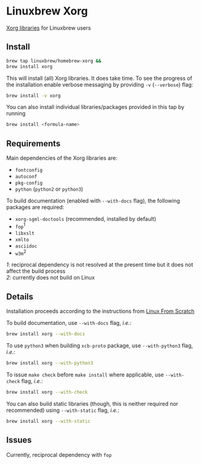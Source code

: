 # Linuxbrew Xorg


[Xorg libraries](http://www.x.org/wiki/guide/client-ecosystem/) for Linuxbrew users

## Install

```bash
brew tap linuxbrew/homebrew-xorg &&
brew install xorg
```

This will install (all) Xorg libraries. It does take time. To see the progress of the installation enable verbose messaging by providing `-v` (`--verbose`) flag:

```bash
brew install -v xorg
```

You can also install individual libraries/packages  provided in this tap by running

```bash
brew install <formula-name>
```

## Requirements

Main dependencies of the Xorg libraries are:
  * `fontconfig`
  * `autoconf`
  * `pkg-config`
  * `python` (`python2` or `python3`)

To build documentation (enabled with `--with-docs` flag), the following packages are required:
  * `xorg-sgml-doctools` (recommended, installed by default)
  * `fop`<sup>1</sup> 
  * `libxslt`
  * `xmlto`
  * `asciidoc`
  * `w3m`<sup>2</sup>

*1*: reciprocal dependency is not resolved at the present time but it does not affect the build process
<br>
*2*: currently does not build on Linux

## Details

Installation proceeds according to the instructions from [Linux From Scratch](http://www.linuxfromscratch.org/blfs/view/stable/x/x7lib.html)

To build documentation, use `--with-docs` flag, _i.e._:

```bash
brew install xorg --with-docs
```

To use `python3` when building `xcb-proto` package, use `--with-python3` flag, _i.e._:

```bash
brew install xorg --with-python3
```

To issue `make check` before `make install` where applicable, use `--with-check` flag, _i.e._:

```bash
brew install xorg --with-check
```

You can also build static libraries (though, this is neither required nor recommended) using `--with-static` flag, _i.e._:

```bash
brew install xorg --with-static
```

## Issues

Currently, reciprocal dependency with `fop`

